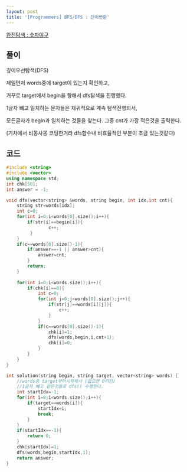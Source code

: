 ```yaml
---
layout: post
title: '[Programmers] BFS/DFS : 단어변환'
---
```


[완전탐색 : 숫자야구](https://programmers.co.kr/learn/courses/30/lessons/43163)

## 풀이

깊이우선탐색(DFS)


제일먼저 words중에 target이 있는지 확인하고,

거꾸로 target에서 begin을 향해서 dfs탐색을 진행했다.

1글자 뺴고 일치하는 문자들은 재귀적으로 계속 탐색진행되서,

모든글자가 begin과 일치하는 것들을 찾는다. 그중 cnt가 가장 적은것을 출력한다.


(기차에서 비몽사몽 코딩한거라 dfs함수내 비효율적인 부분이 조금 있는것같다)


## 코드

```cpp
#include <string>
#include <vector>
using namespace std;
int chk[50];
int answer = -1;

void dfs(vector<string> &words, string begin, int idx,int cnt){
    string str=words[idx];
    int c=0;
    for(int i=0;i<words[0].size();i++){
        if(str[i]==begin[i]){
                c++;
         }
    }
    if(c==words[0].size()-1){
        if(answer==-1 || answer>cnt){
            answer=cnt;
        }
        return;
    }
    
    for(int i=0;i<words.size();i++){
        if(chk[i]==0){
            int c=0;
            for(int j=0;j<words[0].size();j++){
                if(str[j]==words[i][j]){
                    c++;
                }
            }
            if(c==words[0].size()-1){
                chk[i]=1;
                dfs(words,begin,i,cnt+1);
                chk[i]=0;
            }
        }
    }
}

int solution(string begin, string target, vector<string> words) {
    //words중 target부터시작해서 (없으면 0리턴)
    //1글자 빼고 같은것들로 dfs() 수행한다.
    int startIdx=-1;
    for(int i=0;i<words.size();i++){
        if(target==words[i]){
            startIdx=i;
            break;
        }    
    }
    if(startIdx==-1){
        return 0;
    }
    chk[startIdx]=1;
    dfs(words,begin,startIdx,1);
    return answer;
}
```
